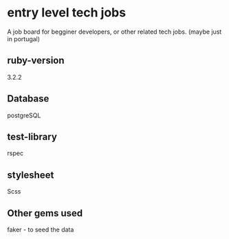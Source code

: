 # entry level tech jobs

A job board for begginer developers, or other related tech jobs. (maybe just in portugal)

## ruby-version

3.2.2

## Database

postgreSQL

## test-library

rspec

## stylesheet

Scss

## Other gems used

faker - to seed the data

